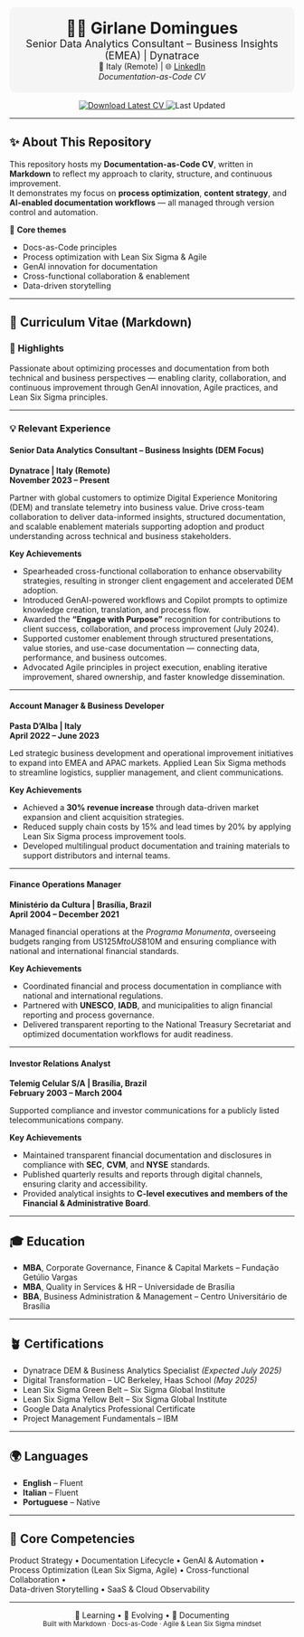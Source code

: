 <!-- ========================================================= -->
<!-- 📘 Girlane Domingues – Documentation-as-Code CV           -->
<!-- ========================================================= -->

<p align="center" style="background:#f5f5f5;padding:20px;border-radius:10px;">
  <b style="font-size:28px;">👩‍💻 Girlane Domingues</b><br/>
  <span style="font-size:18px;">Senior Data Analytics Consultant – Business Insights (EMEA) | Dynatrace</span><br/>
  <span>📍 Italy (Remote) | 🌐 <a href="https://www.linkedin.com/in/girlane-domingues/">LinkedIn</a></span><br/>
  <em>Documentation-as-Code CV</em>
</p>

<p align="center">
  <a href="https://github.com/GirlaneSD/gi-cv/releases/latest/download/Girlane_Domingues_CV.pdf">
    <img src="https://img.shields.io/badge/Download%20Latest%20CV-PDF-blue?style=flat-square&logo=adobeacrobatreader" alt="Download Latest CV">
  </a>
  <img src="https://img.shields.io/github/last-commit/GirlaneSD/gi-cv?label=Last%20Updated&style=flat-square" alt="Last Updated">
</p>

---

## ✨ About This Repository

This repository hosts my **Documentation-as-Code CV**, written in **Markdown** to reflect my approach to clarity, structure, and continuous improvement.  
It demonstrates my focus on **process optimization**, **content strategy**, and **AI-enabled documentation workflows** — all managed through version control and automation.

🧩 **Core themes**
- Docs-as-Code principles  
- Process optimization with Lean Six Sigma & Agile  
- GenAI innovation for documentation  
- Cross-functional collaboration & enablement  
- Data-driven storytelling  

---

## 💼 Curriculum Vitae (Markdown)

### 🧭 Highlights
Passionate about optimizing processes and documentation from both technical and business perspectives — enabling clarity, collaboration, and continuous improvement through GenAI innovation, Agile practices, and Lean Six Sigma principles.

---

### 💡 Relevant Experience

#### **Senior Data Analytics Consultant – Business Insights (DEM Focus)**  
**Dynatrace | Italy (Remote)**  
**November 2023 – Present**

Partner with global customers to optimize Digital Experience Monitoring (DEM) and translate telemetry into business value. Drive cross-team collaboration to deliver data-informed insights, structured documentation, and scalable enablement materials supporting adoption and product understanding across technical and business stakeholders.

**Key Achievements**
- Spearheaded cross-functional collaboration to enhance observability strategies, resulting in stronger client engagement and accelerated DEM adoption.  
- Introduced GenAI-powered workflows and Copilot prompts to optimize knowledge creation, translation, and process flow.  
- Awarded the **“Engage with Purpose”** recognition for contributions to client success, collaboration, and process improvement (July 2024).  
- Supported customer enablement through structured presentations, value stories, and use-case documentation — connecting data, performance, and business outcomes.  
- Advocated Agile principles in project execution, enabling iterative improvement, shared ownership, and faster knowledge dissemination.  

---

#### **Account Manager & Business Developer**  
**Pasta D’Alba | Italy**  
**April 2022 – June 2023**

Led strategic business development and operational improvement initiatives to expand into EMEA and APAC markets. Applied Lean Six Sigma methods to streamline logistics, supplier management, and client communications.

**Key Achievements**
- Achieved a **30% revenue increase** through data-driven market expansion and client acquisition strategies.  
- Reduced supply chain costs by 15% and lead times by 20% by applying Lean Six Sigma process improvement tools.  
- Developed multilingual product documentation and training materials to support distributors and internal teams.  

---

#### **Finance Operations Manager**  
**Ministério da Cultura | Brasília, Brazil**  
**April 2004 – December 2021**

Managed financial operations at the *Programa Monumenta*, overseeing budgets ranging from US$125M to US$810M and ensuring compliance with national and international financial standards.  

**Key Achievements**
- Coordinated financial and process documentation in compliance with national and international regulations.  
- Partnered with **UNESCO**, **IADB**, and municipalities to align financial reporting and process governance.  
- Delivered transparent reporting to the National Treasury Secretariat and optimized documentation workflows for audit readiness.  

---

#### **Investor Relations Analyst**  
**Telemig Celular S/A | Brasília, Brazil**  
**February 2003 – March 2004**

Supported compliance and investor communications for a publicly listed telecommunications company.  

**Key Achievements**
- Maintained transparent financial documentation and disclosures in compliance with **SEC**, **CVM**, and **NYSE** standards.  
- Published quarterly results and reports through digital channels, ensuring clarity and accessibility.  
- Provided analytical insights to **C-level executives and members of the Financial & Administrative Board**.  

---

## 🎓 Education

- **MBA**, Corporate Governance, Finance & Capital Markets – Fundação Getúlio Vargas  
- **MBA**, Quality in Services & HR – Universidade de Brasília  
- **BBA**, Business Administration & Management – Centro Universitário de Brasília  

---

## 🪴 Certifications

- Dynatrace DEM & Business Analytics Specialist *(Expected July 2025)*  
- Digital Transformation – UC Berkeley, Haas School *(May 2025)*  
- Lean Six Sigma Green Belt – Six Sigma Global Institute  
- Lean Six Sigma Yellow Belt – Six Sigma Global Institute  
- Google Data Analytics Professional Certificate  
- Project Management Fundamentals – IBM  

---

## 🌍 Languages

- **English** – Fluent  
- **Italian** – Fluent  
- **Portuguese** – Native  

---

## 🧠 Core Competencies

Product Strategy • Documentation Lifecycle • GenAI & Automation •  
Process Optimization (Lean Six Sigma, Agile) • Cross-functional Collaboration •  
Data-driven Storytelling • SaaS & Cloud Observability  

---

<p align="center">
  🧠 Learning • 🔁 Evolving • 📝 Documenting<br/>
  <sub>Built with Markdown · Docs-as-Code · Agile & Lean Six Sigma mindset</sub>
</p>
